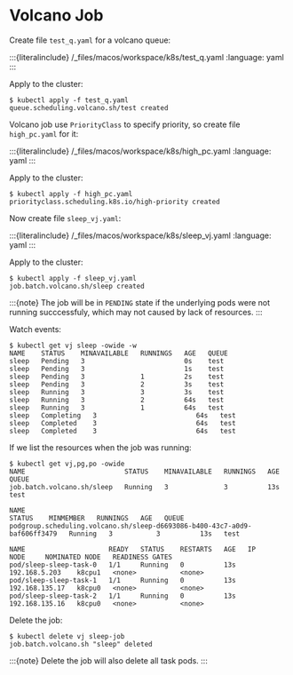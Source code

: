 # Volcano Job

Create file `test_q.yaml` for a volcano queue:

:::{literalinclude} /_files/macos/workspace/k8s/test_q.yaml
:language: yaml
:::

Apply to the cluster:

```console
$ kubectl apply -f test_q.yaml
queue.scheduling.volcano.sh/test created
```

Volcano job use `PriorityClass` to specify priority, so create file `high_pc.yaml` for it:

:::{literalinclude} /_files/macos/workspace/k8s/high_pc.yaml
:language: yaml
:::

Apply to the cluster:

```console
$ kubectl apply -f high_pc.yaml
priorityclass.scheduling.k8s.io/high-priority created
```

Now create file `sleep_vj.yaml`:

:::{literalinclude} /_files/macos/workspace/k8s/sleep_vj.yaml
:language: yaml
:::

Apply to the cluster:

```console
$ kubectl apply -f sleep_vj.yaml
job.batch.volcano.sh/sleep created
```

:::{note}
The job will be in `PENDING` state if the underlying pods were not running succcessfuly, which may not caused by lack of resources.
:::

Watch events:

```console
$ kubectl get vj sleep -owide -w
NAME    STATUS    MINAVAILABLE   RUNNINGS   AGE   QUEUE
sleep   Pending   3                         0s    test
sleep   Pending   3                         1s    test
sleep   Pending   3              1          2s    test
sleep   Pending   3              2          3s    test
sleep   Running   3              3          3s    test
sleep   Running   3              2          64s   test
sleep   Running   3              1          64s   test
sleep   Completing   3                         64s   test
sleep   Completed    3                         64s   test
sleep   Completed    3                         64s   test
```

If we list the resources when the job was running:

```console
$ kubectl get vj,pg,po -owide
NAME                         STATUS    MINAVAILABLE   RUNNINGS   AGE   QUEUE
job.batch.volcano.sh/sleep   Running   3              3          13s   test

NAME                                                                        STATUS    MINMEMBER   RUNNINGS   AGE   QUEUE
podgroup.scheduling.volcano.sh/sleep-d6693086-b400-43c7-a0d9-baf606ff3479   Running   3           3          13s   test

NAME                     READY   STATUS    RESTARTS   AGE   IP               NODE     NOMINATED NODE   READINESS GATES
pod/sleep-sleep-task-0   1/1     Running   0          13s   192.168.5.203    k8cpu1   <none>           <none>
pod/sleep-sleep-task-1   1/1     Running   0          13s   192.168.135.17   k8cpu0   <none>           <none>
pod/sleep-sleep-task-2   1/1     Running   0          13s   192.168.135.16   k8cpu0   <none>           <none>
```

Delete the job:

```console
$ kubectl delete vj sleep-job
job.batch.volcano.sh "sleep" deleted
```

:::{note}
Delete the job will also delete all task pods.
:::
